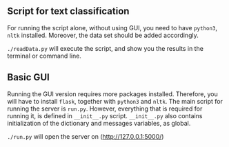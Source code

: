 ## Script for text classification

For running the script alone, without using GUI, you need to have `python3`, `nltk` installed. Moreover, the data set should be added accordingly.

```./readData.py``` will execute the script, and show you the results in the terminal or command line.

## Basic GUI

Running the GUI version requires more packages installed. Therefore, you will have to install `flask`, together with `python3` and `nltk`.
The main script for running the server is `run.py`. However, everything that is required for running it, is defined in `__init__.py` script. `__init__.py` also contains initialization of the dictionary and messages variables, as global. 

```./run.py``` will open the server on (http://127.0.0.1:5000/)
